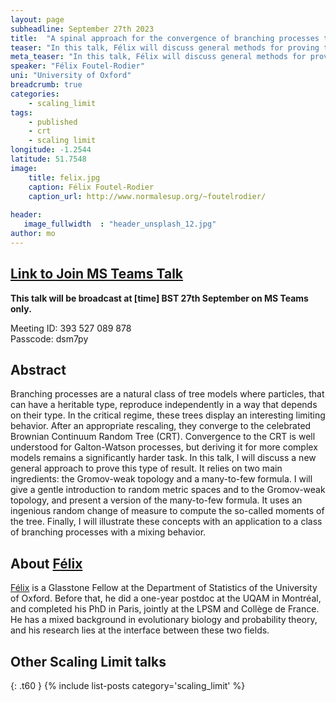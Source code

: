 ```yaml
---
layout: page
subheadline: September 27th 2023
title:  "A spinal approach for the convergence of branching processes to the Brownian CRT"
teaser: "In this talk, Félix will discuss general methods for proving that the limit for a given branching process is the Brownian Continuum Random Tree (CRT)"
meta_teaser: "In this talk, Félix will discuss general methods for proving that the limit for a given branching process is the Brownian Continuum Random Tree (CRT) "
speaker: "Félix Foutel-Rodier"
uni: "University of Oxford"
breadcrumb: true
categories:
    - scaling_limit
tags:
    - published
    - crt
    - scaling limit
longitude: -1.2544
latitude: 51.7548
image:
    title: felix.jpg
    caption: Félix Foutel-Rodier
    caption_url: http://www.normalesup.org/~foutelrodier/
    
header:
   image_fullwidth  : "header_unsplash_12.jpg"
author: mo
---
```

## [Link to Join MS Teams Talk](https://teams.microsoft.com/l/meetup-join/19%3ameeting_N2Q2NGY2NDEtYWVmNS00NzE3LWI0ZWMtMWFiZmE3NGM2MTc3%40thread.v2/0?context=%7b%22Tid%22%3a%22377e3d22-4ea1-422d-b0ad-8fcc89406b9e%22%2c%22Oid%22%3a%2243af9e94-a882-4d59-8a92-d00c8899065e%22%7d)

**This talk will be broadcast at [time] BST 27th September on MS Teams only.**

Meeting ID: 393 527 089 878 \
Passcode: dsm7py

## Abstract

Branching processes are a natural class of tree models where particles, that can have a heritable type, reproduce independently in a way that depends on their type. In the critical regime, these trees display an interesting limiting behavior. After an appropriate rescaling, they converge to the celebrated Brownian Continuum Random Tree (CRT). Convergence to the CRT is well understood for Galton-Watson processes, but deriving it for more complex models remains a significantly harder task. In this talk, I will discuss a new general approach to prove this type of result. It relies on two main ingredients: the Gromov-weak topology and a many-to-few formula. I will give a gentle introduction to random metric spaces and to the Gromov-weak topology, and present a version of the many-to-few formula. It uses an ingenious random change of measure to compute the so-called moments of the tree. Finally, I will illustrate these concepts with an application to a class of branching processes with a mixing behavior.


## About [Félix](http://www.normalesup.org/~foutelrodier/)

[Félix](http://www.normalesup.org/~foutelrodier/) is a Glasstone Fellow at the Department of Statistics of the University of Oxford. Before that, he did a one-year postdoc at the UQAM in Montréal, and completed his PhD in Paris, jointly at the LPSM and Collège de France. He has a mixed background in evolutionary biology and probability theory, and his research lies at the interface between these two fields.



## Other Scaling Limit talks
{: .t60 }
{% include list-posts category='scaling_limit' %}




